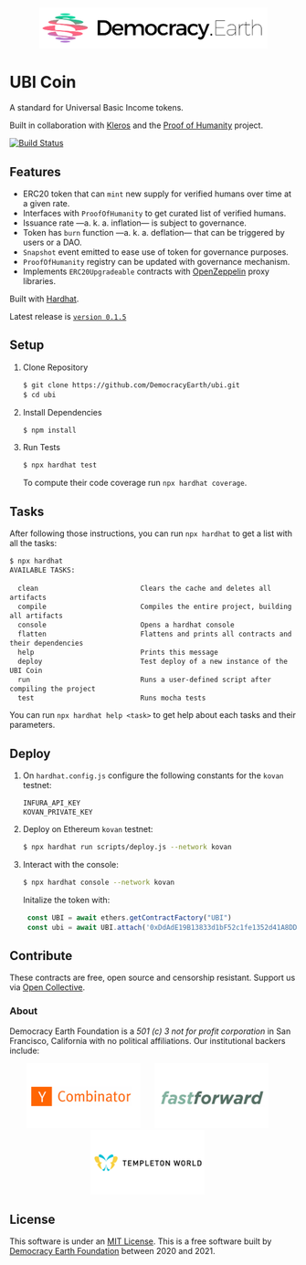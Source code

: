 <p align="center">
<img src="docs/democracy-earth.png" width="400" title="Democracy Earth Foundation">
</p>

# UBI Coin

A standard for Universal Basic Income tokens. 

Built in collaboration with [Kleros](https://github.com/kleros) and the [Proof of Humanity](https://github.com/Proof-Of-Humanity) project.

[![Build Status](https://travis-ci.com/DemocracyEarth/ubi.svg?branch=master)](https://travis-ci.com/DemocracyEarth/ubi)

## Features

- ERC20 token that can `mint` new supply for verified humans over time at a given rate. 
- Interfaces with `ProofOfHumanity` to get curated list of verified humans.
- Issuance rate —a. k. a. inflation— is subject to governance.
- Token has `burn` function —a. k. a. deflation— that can be triggered by users or a DAO.
- `Snapshot` event emitted to ease use of token for governance purposes.
- `ProofOfHumanity` registry can be updated with governance mechanism.
- Implements `ERC20Upgradeable` contracts with [OpenZeppelin](https://github.com/openzeppelin) proxy libraries.

Built with [Hardhat](https://github.com/nomiclabs/hardhat). 

Latest release is [`version 0.1.5`](https://github.com/DemocracyEarth/ubi/releases)

## Setup

1. Clone Repository

    ```sh
    $ git clone https://github.com/DemocracyEarth/ubi.git
    $ cd ubi
    ```

2. Install Dependencies

    ```sh
    $ npm install
    ```

3. Run Tests

    ```sh
    $ npx hardhat test
    ```

    To compute their code coverage run `npx hardhat coverage`.

## Tasks

After following those instructions, you can run `npx hardhat` to get a list with all the tasks:

```
$ npx hardhat
AVAILABLE TASKS:

  clean                         Clears the cache and deletes all artifacts
  compile                       Compiles the entire project, building all artifacts
  console                       Opens a hardhat console
  flatten                       Flattens and prints all contracts and their dependencies
  help                          Prints this message
  deploy                        Test deploy of a new instance of the UBI Coin
  run                           Runs a user-defined script after compiling the project
  test                          Runs mocha tests
```

You can run `npx hardhat help <task>` to get help about each tasks and their parameters. 

## Deploy

1. On `hardhat.config.js` configure the following constants for the `kovan` testnet:

    ```
    INFURA_API_KEY
    KOVAN_PRIVATE_KEY
    ```

2. Deploy on Ethereum `kovan` testnet: 

    ```sh
    $ npx hardhat run scripts/deploy.js --network kovan
    ```
3. Interact with the console:

    ```sh
    $ npx hardhat console --network kovan
    ```

    Initalize the token with:

    ```js
     const UBI = await ethers.getContractFactory("UBI")
     const ubi = await UBI.attach('0xDdAdE19B13833d1bF52c1fe1352d41A8DD9fE8C9') // Replace with your token address
    ```

## Contribute

These contracts are free, open source and censorship resistant. Support us via [Open Collective](https://opencollective.com/democracyearth).

### About

Democracy Earth Foundation is a _501 (c) 3 not for profit corporation_ in San Francisco, California with no political affiliations. Our institutional backers include:

<p align="center">
<a href="https://ycombinator.com"><img src="docs/yc.png" width="200" style="margin-right:20px;" title="Y Combinator"></a>
<a href="https://ffwd.org"><img src="docs/ffwd.png" width="200" style="margin-right:20px;" title="Fast Forward"></a>
<a href="https://www.templetonworldcharity.org/"><img src="docs/templeton.png" width="200" style="margin-right:20px;" title="Templeton World Charity"></a>
</p>

## License

This software is under an [MIT License](LICENSE.md).
This is a free software built by [Democracy Earth Foundation](https://democracy.earth) between 2020 and 2021.
